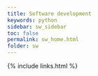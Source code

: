 ```yaml
---
title: Software development
keywords: python
sidebar: sw_sidebar
toc: false
permalink: sw_home.html
folder: sw
---
```


{% include links.html %}

